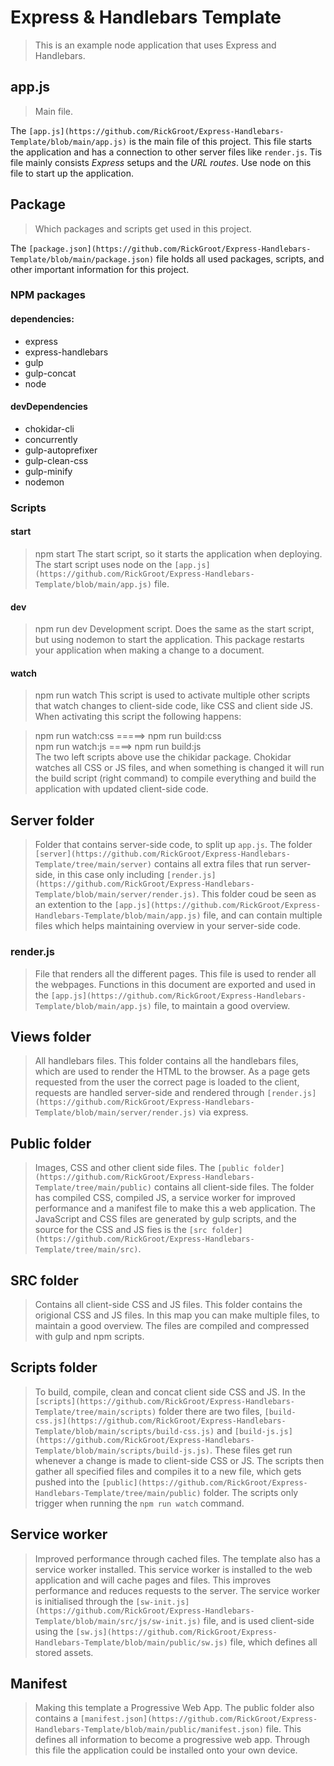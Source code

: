 # Express & Handlebars Template
> This is an example node application that uses Express and Handlebars.

## app.js
> Main file.

The `[app.js](https://github.com/RickGroot/Express-Handlebars-Template/blob/main/app.js)` is the main file of this project. This file starts the application and has a connection to other server files like `render.js`. Tis file mainly consists *Express* setups and the *URL routes*. Use node on this file to start up the application.

## Package
> Which packages and scripts get used in this project. 

The `[package.json](https://github.com/RickGroot/Express-Handlebars-Template/blob/main/package.json)` file holds all used packages, scripts,  and other important information for this project. 

### NPM packages
#### dependencies:
* express
* express-handlebars
* gulp
* gulp-concat
* node

#### devDependencies
* chokidar-cli
* concurrently
* gulp-autoprefixer
* gulp-clean-css
* gulp-minify
* nodemon

### Scripts
#### start
> npm start
The start script, so it starts the application when deploying. The start script uses node on the `[app.js](https://github.com/RickGroot/Express-Handlebars-Template/blob/main/app.js)` file.

#### dev
> npm run dev
Development script. Does the same as the start script, but using nodemon to start the application. This package restarts your application when making a change to a document.

#### watch
> npm run watch
This script is used to activate multiple other scripts that watch changes to client-side code, like CSS and client side JS. When activating this script the following happens:

> npm run watch:css =====> npm run build:css  
> npm run watch:js ====> npm run build:js    
The two left scripts above use the chikidar package. Chokidar watches all CSS or JS files, and when something is changed it will run the build script (right command) to compile everything and build the application with updated client-side code.

## Server folder
> Folder that contains server-side code, to split up `app.js`.
The folder `[server](https://github.com/RickGroot/Express-Handlebars-Template/tree/main/server)` contains all extra files that run server-side, in this case only including `[render.js](https://github.com/RickGroot/Express-Handlebars-Template/blob/main/server/render.js)`. This folder coud be seen as an extention to the `[app.js](https://github.com/RickGroot/Express-Handlebars-Template/blob/main/app.js)` file, and can contain multiple files which helps maintaining overview in your server-side code.

### render.js
> File that renders all the different pages.
This file is used to render all the webpages. Functions in this document are exported and used in the `[app.js](https://github.com/RickGroot/Express-Handlebars-Template/blob/main/app.js)` file, to maintain a good overview.

## Views folder
> All handlebars files.
This folder contains all the handlebars files, which are used to render the HTML to the browser. As a page gets requested from the user the correct page is loaded to the client, requests are handled server-side and rendered through `[render.js](https://github.com/RickGroot/Express-Handlebars-Template/blob/main/server/render.js)` via express.

## Public folder
> Images, CSS and other client side files.
The `[public folder](https://github.com/RickGroot/Express-Handlebars-Template/tree/main/public)` contains all client-side files. The folder has compiled CSS, compiled JS, a service worker for improved performance and a manifest file to make this a web application. The JavaScript and CSS files are generated by gulp scripts, and the source for the CSS and JS fies is the `[src folder](https://github.com/RickGroot/Express-Handlebars-Template/tree/main/src)`.

## SRC folder
> Contains all client-side CSS and JS files.
This folder contains the origional CSS and JS files. In this map you can make multiple files, to maintain a good overview. The files are compiled and compressed with gulp and npm scripts.

## Scripts folder
> To build, compile, clean and concat client side CSS and JS.
In the `[scripts](https://github.com/RickGroot/Express-Handlebars-Template/tree/main/scripts)` folder there are two files, `[build-css.js](https://github.com/RickGroot/Express-Handlebars-Template/blob/main/scripts/build-css.js)` and `[build-js.js](https://github.com/RickGroot/Express-Handlebars-Template/blob/main/scripts/build-js.js)`. These files get run whenever a change is made to client-side CSS or JS. The scripts then gather all specified files and compiles it to a new file, which gets pushed into the `[public](https://github.com/RickGroot/Express-Handlebars-Template/tree/main/public)` folder. The scripts only trigger when running the `npm run watch` command.

## Service worker
> Improved performance through cached files.
The template also has a service worker installed. This service worker is installed to the web application and will cache pages and files. This improves performance and reduces requests to the server. The service worker is initialised through the `[sw-init.js](https://github.com/RickGroot/Express-Handlebars-Template/blob/main/src/js/sw-init.js)` file, and is used client-side using the `[sw.js](https://github.com/RickGroot/Express-Handlebars-Template/blob/main/public/sw.js)` file, which defines all stored assets.

## Manifest
> Making this template a Progressive Web App.
The public folder also contains a `[manifest.json](https://github.com/RickGroot/Express-Handlebars-Template/blob/main/public/manifest.json)` file. This defines all information to become a progressive web app. Through this file the application could be installed onto your own device.
